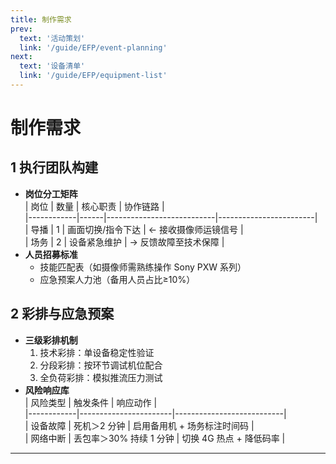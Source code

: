 ```yaml
---
title: 制作需求
prev:
  text: '活动策划'
  link: '/guide/EFP/event-planning'
next:
  text: '设备清单'
  link: '/guide/EFP/equipment-list'
---
```


# 制作需求  
## 1 执行团队构建  
- **岗位分工矩阵**  
  | 岗位       | 数量 | 核心职责                  | 协作链路               |  
  |------------|------|---------------------------|------------------------|  
  | 导播       | 1    | 画面切换/指令下达         | ← 接收摄像师运镜信号  |  
  | 场务       | 2    | 设备紧急维护              | → 反馈故障至技术保障  |  
- **人员招募标准**  
  - 技能匹配表（如摄像师需熟练操作 Sony PXW 系列）  
  - 应急预案人力池（备用人员占比≥10%）  

## 2 彩排与应急预案  
- **三级彩排机制**  
  1. 技术彩排：单设备稳定性验证  
  2. 分段彩排：按环节调试机位配合  
  3. 全负荷彩排：模拟推流压力测试  
- **风险响应库**  
  | 风险类型   | 触发条件              | 响应动作                  |  
  |------------|-----------------------|---------------------------|  
  | 设备故障   | 死机＞2 分钟           | 启用备用机 + 场务标注时间码 |  
  | 网络中断   | 丢包率＞30% 持续 1 分钟  | 切换 4G 热点 + 降低码率       |  

---
